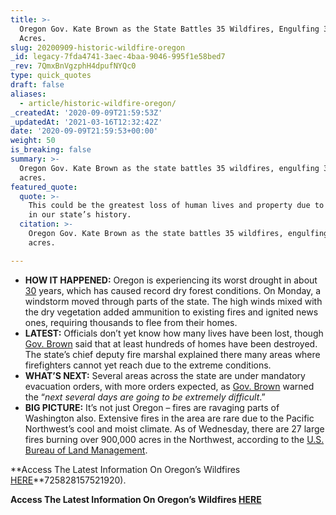 ```yaml
---
title: >-
  Oregon Gov. Kate Brown as the State Battles 35 Wildfires, Engulfing 300,000+
  Acres.
slug: 20200909-historic-wildfire-oregon
_id: legacy-7fda4741-3aec-4baa-9046-995f1e58bed7
_rev: 7QmxBnVgzphH4dpufNYQc0
type: quick_quotes
draft: false
aliases:
  - article/historic-wildfire-oregon/
_createdAt: '2020-09-09T21:59:53Z'
_updatedAt: '2021-03-16T12:32:42Z'
date: '2020-09-09T21:59:53+00:00'
weight: 50
is_breaking: false
summary: >-
  Oregon Gov. Kate Brown as the state battles 35 wildfires, engulfing 300,000+
  acres.
featured_quote:
  quote: >-
    This could be the greatest loss of human lives and property due to wildfires
    in our state’s history.
  citation: >-
    Oregon Gov. Kate Brown as the state battles 35 wildfires, engulfing 300,000+
    acres.

---
```

* **HOW IT HAPPENED:** Oregon is experiencing its worst drought in about [30](https://www.facebook.com/oregongovernor/posts/2681994935392373) years, which has caused record dry forest conditions. On Monday, a windstorm moved through parts of the state. The high winds mixed with the dry vegetation added ammunition to existing fires and ignited news ones, requiring thousands to flee from their homes.
* **LATEST:** Officials don’t yet know how many lives have been lost, though [Gov. Brown](https://www.youtube.com/watch?v=S9OUT6QNK9k&ab_channel=OregonPublicHealthDivision) said that at least hundreds of homes have been destroyed. The state’s chief deputy fire marshal explained there many areas where firefighters cannot yet reach due to the extreme conditions.
* **WHAT’S NEXT:** Several areas across the state are under mandatory evacuation orders, with more orders expected, as [Gov. Brown](https://apnews.com/9002178ddd7d935c75f6ff666d044d16) warned the “_next several days are going to be extremely difficult_.”
* **BIG PICTURE:** It’s not just Oregon – fires are ravaging parts of Washington also. Extensive fires in the area are rare due to the Pacific Northwest’s cool and moist climate. As of Wednesday, there are 27 large fires burning over 900,000 acres in the Northwest, according to the [U.S. Bureau of Land Management](https://twitter.com/BLMOregon/status/1303725828157521920).

**Access The Latest Information On Oregon’s Wildfires [HERE](https://wildfire.oregon.gov/)**725828157521920).

**Access The Latest Information On Oregon’s Wildfires [HERE](https://wildfire.oregon.gov/)**